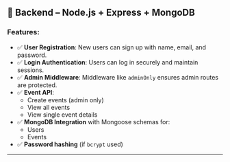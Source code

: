 ## 🔧 Backend – Node.js + Express + MongoDB

### Features:
- ✅ **User Registration**: New users can sign up with name, email, and password.
- ✅ **Login Authentication**: Users can log in securely and maintain sessions.
- ✅ **Admin Middleware**: Middleware like `adminOnly` ensures admin routes are protected.
- ✅ **Event API**:
  - Create events (admin only)
  - View all events
  - View single event details
- ✅ **MongoDB Integration** with Mongoose schemas for:
  - Users
  - Events
- ✅ **Password hashing** (if `bcrypt` used)

---

